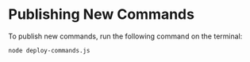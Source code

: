 # Publishing New Commands

To publish new commands, run the following command on the terminal:

```sh
node deploy-commands.js
```